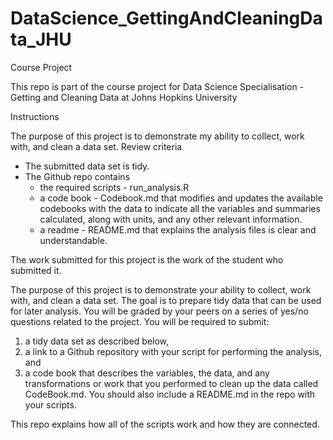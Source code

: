 # DataScience_GettingAndCleaningData_JHU
Course Project

This repo is part of the course project for Data Science Specialisation - Getting and Cleaning Data at Johns Hopkins University

Instructions

The purpose of this project is to demonstrate my ability to collect, work with, and clean a data set.
Review criteria 
- The submitted data set is tidy.
- The Github repo contains 
    - the required scripts  - run_analysis.R
    - a code book           - Codebook.md
      that modifies and updates the available codebooks with the data to indicate all the variables and summaries calculated, 
      along with units, and any other relevant information.
    - a readme             - README.md
      that explains the analysis files is clear and understandable.
      
The work submitted for this project is the work of the student who submitted it.
 
The purpose of this project is to demonstrate your ability to collect, work with, and clean a data set. 
The goal is to prepare tidy data that can be used for later analysis. 
You will be graded by your peers on a series of yes/no questions related to the project. 
You will be required to submit: 
1) a tidy data set as described below, 
2) a link to a Github repository with your script for performing the analysis, and 
3) a code book that describes the variables, the data, and any transformations or work that you performed to clean up the data 
   called CodeBook.md. 
You should also include a README.md in the repo with your scripts. 

This repo explains how all of the scripts work and how they are connected.

